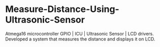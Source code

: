# Measure-Distance-Using-Ultrasonic-Sensor
Atmega16 microcontroller
GPIO | ICU | Ultrasonic Sensor | LCD drivers. 
Developed a system that measures the distance and displays it on LCD.

